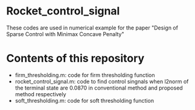 # Rocket_control_signal
These codes are used in numerical example for the paper "Design of Sparse Control with Minimax Concave Penalty"

# Contents of this repository
- firm_thresholding.m: code for firm thresholding function
- rocket_control_signal.m: code to find control singnals when l2norm of the terminal state are 0.0870 in conventional method and proposed method respectively
- soft_thresholding.m: code for soft thresholding function
